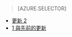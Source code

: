 > [AZURE.SELECTOR]
- [更新 2](../articles/storsimple/storsimple-restore-from-backup-set-u2.md)
- [1 與先前的更新](../articles/storsimple/storsimple-restore-from-backup-set.md)

